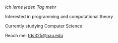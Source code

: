 *Ich lerne jeden Tag mehr*

Interested in programming and computational theory

Currently studying Computer Science

Reach me: tds325@nau.edu

<!---
tds325/tds325 is a ✨ special ✨ repository because its `README.md` (this file) appears on your GitHub profile.
You can click the Preview link to take a look at your changes.
--->

